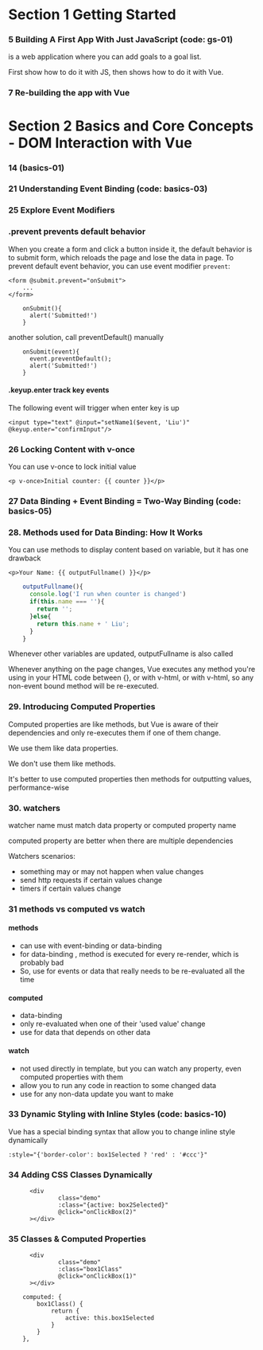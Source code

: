 # Section 1 Getting Started

### 5 Building A First App With Just JavaScript  (code:  gs-01)

is a web application where you can add goals to a goal list.

First show how to do it with JS, then shows how to do it with Vue.

### 7 Re-building the app with Vue

# Section 2 Basics and Core Concepts - DOM Interaction with Vue

### 14 (basics-01)

### 21 Understanding Event Binding (code: basics-03)

### 25 Explore Event Modifiers

### .prevent prevents default behavior

When you create a form and click a button inside it, the default behavior is to submit form, which reloads the page and lose the data in page. To prevent default event behavior, you can use event modifier `prevent`:

```
<form @submit.prevent="onSubmit">
	...
</form>
```

```
    onSubmit(){
      alert('Submitted!')
    }
```



another solution, call preventDefault() manually

```
    onSubmit(event){
      event.preventDefault();
      alert('Submitted!')
    }
```

#### .keyup.enter track key events

The following event will trigger when enter key is up

```
<input type="text" @input="setName1($event, 'Liu')" @keyup.enter="confirmInput"/>
```

### 26 Locking Content with v-once

You can use v-once to lock initial value

```
<p v-once>Initial counter: {{ counter }}</p>
```

### 27 Data Binding + Event Binding = Two-Way Binding (code: basics-05)

### 28. Methods used for Data Binding: How It Works

You can use methods to display content based on variable, but it has one drawback

```
<p>Your Name: {{ outputFullname() }}</p>
```

```js
    outputFullname(){
      console.log('I run when counter is changed')
      if(this.name === ''){
        return '';
      }else{
        return this.name + ' Liu';
      }
    }
```

Whenever other variables are updated, outputFullname is also called

Whenever anything on the page changes, Vue executes any method you're using in your HTML code between {}, or with v-html, or with v-html, so any non-event bound method will be re-executed.

### 29. Introducing Computed Properties

Computed properties are like methods, but Vue is aware of their dependencies and only re-executes them if one of them change. 

We use them like data properties.

We don't use them like methods.

It's better to use computed properties then methods for outputting values, performance-wise

### 30. watchers

watcher name must match data property or computed property name

computed property are better when there are multiple dependencies

Watchers scenarios:

- something may or may not happen when value changes
- send http requests if certain values change
- timers if certain values change

### 31 methods vs computed vs watch

#### methods

- can use with event-binding or data-binding
- for data-binding , method is executed for every re-render, which is probably bad
- So, use for events or data that really needs to be re-evaluated all the time

#### computed

- data-binding
- only re-evaluated when one of their 'used value' change
- use for data that depends on other data

#### watch

- not used directly in template, but you can watch any property, even computed properties with them
- allow you to run any code in reaction to some changed data
- use for any non-data update you want to make

### 33 Dynamic Styling with Inline Styles (code: basics-10)

Vue has a special binding syntax that allow you to change inline style dynamically

```
:style="{'border-color': box1Selected ? 'red' : '#ccc'}"
```

### 34  Adding CSS Classes Dynamically

```
      <div
              class="demo"
              :class="{active: box2Selected}"
              @click="onClickBox(2)"
      ></div>
```

### 35 Classes & Computed Properties

```
      <div
              class="demo"
              :class="box1Class"
              @click="onClickBox(1)"
      ></div>
```

```
    computed: {
        box1Class() {
            return {
                active: this.box1Selected
            }
        }
    },
```





